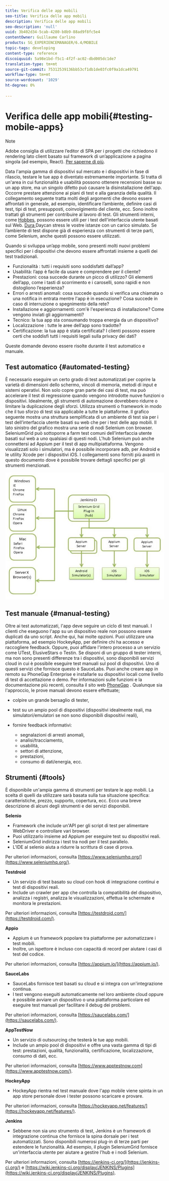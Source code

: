 ```yaml
---
title: Verifica delle app mobili
seo-title: Verifica delle app mobili
description: Verifica delle app mobili
seo-description: 'null'
uuid: 3b402d34-5cab-4280-b8b9-88ad9f8fc5e4
contentOwner: Guillaume Carlino
products: SG_EXPERIENCEMANAGER/6.4/MOBILE
topic-tags: developing
content-type: reference
discoiquuid: 5a98e1bd-f5c1-4f2f-ac02-dbd005dc1de7
translation-type: tm+mt
source-git-commit: 75312539136bb53cf1db1de03fc0f9a1dca49791
workflow-type: tm+mt
source-wordcount: '1029'
ht-degree: 0%

---
```



# Verifica delle app mobili{#testing-mobile-apps}

>[!NOTE]
>
>Adobe consiglia di utilizzare l’editor di SPA per i progetti che richiedono il rendering lato client basato sul framework di un’applicazione a pagina singola (ad esempio, React). [Per saperne di più](/help/sites-developing/spa-overview.md).

Data l&#39;ampia gamma di dispositivi sul mercato e i dispositivi in fase di rilascio, testare le tue app è diventato estremamente importante. Si tratta di un&#39;area in cui funzionalità e usabilità possono ottenere recensioni basse su un app store, ma un singolo difetto può causare la disinstallazione dell&#39;app. Occorre prestare attenzione ai piani di test e alla garanzia della qualità. Il collegamento seguente tratta molti degli argomenti che devono essere affrontati in generale, ad esempio, identificare l’ambiente, definire casi di test, tipi di test, presupposti, coinvolgimento del cliente, ecc. Sono inoltre trattati gli strumenti per contribuire al lavoro di test. Gli strumenti interni, come [Hobbes](/help/sites-developing/hobbes.md), possono essere utili per i test dell&#39;interfaccia utente basati sul Web. [Dura ](/help/sites-developing/tough-day.md) Daycan stress le vostre istanze con un carico simulato. Se l’ambiente di test dispone già di esperienza con strumenti di terze parti, come Selenium, anche questi possono essere utilizzati.

Quando si sviluppa un’app mobile, sono presenti molti nuovi problemi specifici per i dispositivi che devono essere affrontati insieme a quelli dei test tradizionali.

* Funzionalità : tutti i requisiti sono soddisfatti dall’app?
* Usabilità: l’app è facile da usare e comprendere per il cliente?
* Prestazioni: cosa succede durante un picco di utilizzo? Gli elementi dell’app, come i tasti di scorrimento e i caroselli, sono rapidi e non distogliono l’esperienza?
* Errori o arresti anomali: cosa succede quando si verifica una chiamata o una notifica in entrata mentre l&#39;app è in esecuzione? Cosa succede in caso di interruzione o spegnimento della rete?
* Installazione e aggiornamenti: com&#39;è l&#39;esperienza di installazione? Come vengono inviati gli aggiornamenti?
* Tecnico: la tua app sta consumando troppa energia da un dispositivo?
* Localizzazione : tutte le aree dell’app sono tradotte?
* Certificazione: la tua app è stata certificata? I clienti possono essere certi che soddisfi tutti i requisiti legali sulla privacy dei dati?

Queste domande devono essere risolte durante il test automatico e manuale.

## Test automatico {#automated-testing}

È necessario eseguire un certo grado di test automatizzati per coprire la varietà di dimensioni dello schermo, vincoli di memoria, metodi di input e sistemi operativi. Non solo copre gran parte dei casi di test, ma può accelerare il test di regressione quando vengono introdotte nuove funzioni o dispositivi. Idealmente, gli strumenti di automazione dovrebbero ridurre o limitare la duplicazione degli sforzi. Utilizza strumenti o framework in modo che il tuo sforzo di test sia applicabile a tutte le piattaforme. Il grafico seguente mostra una struttura semplificata di un ambiente di test sia per i test dell’interfaccia utente basati su web che per i test delle app mobili. Il lato sinistro del grafico mostra una serie di nodi Selenium con browser. SeleniumGrid può sottoporre a farm test comuni dell’interfaccia utente basati sul web a uno qualsiasi di questi nodi. L&#39;hub Selenium può anche connettersi ad Appium per il test di app multipiattaforma. Vengono visualizzati solo i simulatori, ma è possibile incorporare adb, per Android e le utility Xcode per i dispositivi iOS. I collegamenti sono forniti più avanti in questo documento dove è possibile trovare dettagli specifici per gli strumenti menzionati.

![chlimage_1](assets/chlimage_1.jpeg)

## Test manuale {#manual-testing}

Oltre ai test automatizzati, l&#39;app deve seguire un ciclo di test manuali. I clienti che eseguono l&#39;app su un dispositivo reale non possono essere duplicati da uno script. Anche qui, hai molte opzioni. Puoi utilizzare una piattaforma, ad esempio HockeyApp, per definire chi ha accesso e raccogliere feedback. Oppure, puoi affidare l&#39;intero processo a un servizio come UTest, ElusiveStars o Testin. Se disponi di un gruppo di tester interni, ma non sono presenti differenze tra i dispositivi, sono disponibili servizi cloud in cui è possibile eseguire test manuali sul pool di dispositivi. Uno di questi servizi che fornisce questo è SauceLabs. Puoi anche creare app in remoto su PhoneGap Enterprise e installarle su dispositivi locali come livello di test di accettazione o demo. Per informazioni sulle funzioni e la documentazione più recenti, consulta il sito web [PhoneGap](https://phonegap.com/) . Qualunque sia l&#39;approccio, le prove manuali devono essere effettuate;

* colpire un grande bersaglio di tester,
* test su un ampio pool di dispositivi (dispositivi idealmente reali, ma simulatori/emulatori se non sono disponibili dispositivi reali),
* fornire feedback informativi:

   * segnalazioni di arresti anomali,
   * analisi/tracciamento,
   * usabilità,
   * settori di attenzione,
   * prestazioni,
   * consumo di dati/energia, ecc.

## Strumenti {#tools}

È disponibile un&#39;ampia gamma di strumenti per testare le app mobili. La scelta di quelli da utilizzare sarà basata sulla tua situazione specifica: caratteristiche, prezzo, supporto, copertura, ecc. Ecco una breve descrizione di alcuni degli strumenti e dei servizi disponibili.

**Selenio**

* Framework che include un&#39;API per gli script di test per alimentare WebDriver e controllare vari browser.
* Puoi utilizzarlo insieme ad Appium per eseguire test su dispositivi reali.
* SeleniumGrid indirizza i test tra nodi per il test parallelo.
* L&#39;IDE al selenio aiuta a ridurre la scrittura di case di prova.

Per ulteriori informazioni, consulta [https://www.seleniumhq.org/](https://www.seleniumhq.org/).

**Testdroid**

* Un servizio di test basato su cloud con hook di integrazione continui e test di dispositivi reali.
* Include un crawler per app che controlla la compatibilità del dispositivo, analizza i registri, analizza le visualizzazioni, effettua le schermate e monitora le prestazioni.

Per ulteriori informazioni, consulta [https://testdroid.com/](https://testdroid.com/).

**Appio**

* Appium è un framework popolare tra piattaforme per automatizzare i test mobili.
* Inoltre, un ispettore è incluso con capacità di record per aiutare i casi di test del codice.

Per ulteriori informazioni, consulta [https://appium.io/](https://appium.io/).

**SauceLabs**

* SauceLabs fornisce test basati su cloud e si integra con un&#39;integrazione continua.
* I test vengono eseguiti automaticamente nel loro ambiente cloud oppure è possibile avviare un dispositivo o una piattaforma particolare ed eseguire test manuali per facilitare il debug dei problemi.

Per ulteriori informazioni, consulta [https://saucelabs.com/](https://saucelabs.com/).

**AppTestNow**

* Un servizio di outsourcing che testerà le tue app mobili.
* Include un ampio pool di dispositivi e offre una vasta gamma di tipi di test: prestazioni, qualità, funzionalità, certificazione, localizzazione, consumo di dati, ecc.

Per ulteriori informazioni, consulta [https://www.apptestnow.com](https://www.apptestnow.com/).

**HockeyApp**

* HockeyApp rientra nel test manuale dove l&#39;app mobile viene spinta in un app store personale dove i tester possono scaricare e provare.

Per ulteriori informazioni, consulta [https://hockeyapp.net/features/](https://hockeyapp.net/features/).

**Jenkins**

* Sebbene non sia uno strumento di test, Jenkins è un framework di integrazione continua che fornisce la spina dorsale per i test automatizzati. Sono disponibili numerosi plug-in di terze parti per estendere le funzionalità. Ad esempio, il plugin SeleniumGrid fornisce un&#39;interfaccia utente per aiutare a gestire l&#39;hub e i nodi Selenium.

Per ulteriori informazioni, consulta [https://jenkins-ci.org/](https://jenkins-ci.org/) e [https://wiki.jenkins-ci.org/display/JENKINS/Plugins](https://wiki.jenkins-ci.org/display/JENKINS/Plugins).
